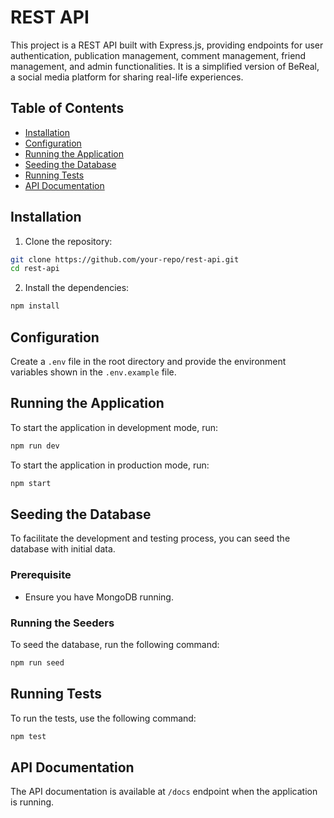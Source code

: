 # REST API

This project is a REST API built with Express.js, providing endpoints for user authentication, publication management, comment management, friend management, and admin functionalities.
It is a simplified version of BeReal, a social media platform for sharing real-life experiences.

## Table of Contents

-   [Installation](#installation)
-   [Configuration](#configuration)
-   [Running the Application](#running-the-application)
-   [Seeding the Database](#seeding-the-database)
-   [Running Tests](#running-tests)
-   [API Documentation](#api-documentation)

## Installation

1. Clone the repository:

```sh
git clone https://github.com/your-repo/rest-api.git
cd rest-api
```

2. Install the dependencies:

```sh
npm install
```

## Configuration

Create a `.env` file in the root directory and provide the environment variables shown in the `.env.example` file.

## Running the Application

To start the application in development mode, run:

```sh
npm run dev
```

To start the application in production mode, run:

```sh
npm start
```

## Seeding the Database

To facilitate the development and testing process, you can seed the database with initial data.

### Prerequisite

-   Ensure you have MongoDB running.

### Running the Seeders

To seed the database, run the following command:

```sh
npm run seed
```

## Running Tests

To run the tests, use the following command:

```sh
npm test
```

## API Documentation

The API documentation is available at `/docs` endpoint when the application is running.

